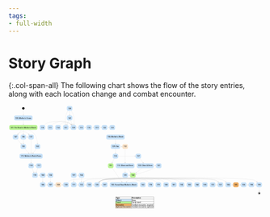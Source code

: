 ```yaml
---
tags:
- full-width
---
```


# Story Graph

{:.col-span-all}
The following chart shows the flow of the story entries, along with each location change and combat encounter.

<!-- +template story-graph-files story/iaso story-graph-plantuml -->

<div class="story-graph col-span-all"><?xml version="1.0" encoding="UTF-8" standalone="no" ?>
<svg
  xmlns="http://www.w3.org/2000/svg"
  xmlns:xlink="http://www.w3.org/1999/xlink"
  contentScriptType="application/ecmascript"
  contentStyleType="text/css"
  preserveAspectRatio="none"
  version="1.1"
  viewBox="0 0 2101 869"
  zoomAndPan="magnify"
><defs /><g><ellipse
      cx="122.5"
      cy="26.5"
      fill="#000000"
      rx="10"
      ry="10"
      style="stroke: none; stroke-width: 1.0;"
    /><rect
      fill="#C8E2F9"
      height="38.75"
      rx="12.5"
      ry="12.5"
      style="stroke: #C8E2F9; stroke-width: 1.5;"
      width="151"
      x="47"
      y="86"
    /><a
      href="100-mothers-crown.html"
      target="_top"
      title="100-mothers-crown.html"
      xlink:actuate="onRequest"
      xlink:href="100-mothers-crown.html"
      xlink:show="new"
      xlink:title="100-mothers-crown.html"
      xlink:type="simple"
    ><text
        fill="#000000"
        font-family="Roboto Condensed"
        font-size="16"
        lengthAdjust="spacingAndGlyphs"
        textLength="131"
        x="57"
        y="110.8438"
      >100: Mother's Crown</text></a><rect
      fill="#BBF395"
      height="38.75"
      rx="12.5"
      ry="12.5"
      style="stroke: #BBF395; stroke-width: 1.5;"
      width="231"
      x="7"
      y="165"
    /><a
      href="101-road-to-mothers-watch.html"
      target="_top"
      title="101-road-to-mothers-watch.html"
      xlink:actuate="onRequest"
      xlink:href="101-road-to-mothers-watch.html"
      xlink:show="new"
      xlink:title="101-road-to-mothers-watch.html"
      xlink:type="simple"
    ><text
        fill="#000000"
        font-family="Roboto Condensed"
        font-size="16"
        lengthAdjust="spacingAndGlyphs"
        textLength="211"
        x="17"
        y="189.8438"
      >101: The Road to Mother's Watch</text></a><rect
      fill="#C8E2F9"
      height="38.75"
      rx="12.5"
      ry="12.5"
      style="stroke: #C8E2F9; stroke-width: 1.5;"
      width="44"
      x="100.5"
      y="244"
    /><a
      href="146-scrappers-deaf.html"
      target="_top"
      title="146-scrappers-deaf.html"
      xlink:actuate="onRequest"
      xlink:href="146-scrappers-deaf.html"
      xlink:show="new"
      xlink:title="146-scrappers-deaf.html"
      xlink:type="simple"
    ><text
        fill="#000000"
        font-family="Roboto Condensed"
        font-size="16"
        lengthAdjust="spacingAndGlyphs"
        textLength="24"
        x="110.5"
        y="268.8438"
      >146</text></a><rect
      fill="#C8E2F9"
      height="38.75"
      rx="12.5"
      ry="12.5"
      style="stroke: #C8E2F9; stroke-width: 1.5;"
      width="44"
      x="36.5"
      y="244"
    /><a
      href="147-striders-blind.html"
      target="_top"
      title="147-striders-blind.html"
      xlink:actuate="onRequest"
      xlink:href="147-striders-blind.html"
      xlink:show="new"
      xlink:title="147-striders-blind.html"
      xlink:type="simple"
    ><text
        fill="#000000"
        font-family="Roboto Condensed"
        font-size="16"
        lengthAdjust="spacingAndGlyphs"
        textLength="24"
        x="46.5"
        y="268.8438"
      >147</text></a><rect
      fill="#C8E2F9"
      height="38.75"
      rx="12.5"
      ry="12.5"
      style="stroke: #C8E2F9; stroke-width: 1.5;"
      width="44"
      x="217.5"
      y="323"
    /><a
      href="162-scrappers-surprise.html"
      target="_top"
      title="162-scrappers-surprise.html"
      xlink:actuate="onRequest"
      xlink:href="162-scrappers-surprise.html"
      xlink:show="new"
      xlink:title="162-scrappers-surprise.html"
      xlink:type="simple"
    ><text
        fill="#000000"
        font-family="Roboto Condensed"
        font-size="16"
        lengthAdjust="spacingAndGlyphs"
        textLength="24"
        x="227.5"
        y="347.8438"
      >162</text></a><rect
      fill="#C8E2F9"
      height="38.75"
      rx="12.5"
      ry="12.5"
      style="stroke: #C8E2F9; stroke-width: 1.5;"
      width="138"
      x="1059.5"
      y="481"
    /><a
      href="102-olaras-cave.html"
      target="_top"
      title="102-olaras-cave.html"
      xlink:actuate="onRequest"
      xlink:href="102-olaras-cave.html"
      xlink:show="new"
      xlink:title="102-olaras-cave.html"
      xlink:type="simple"
    ><text
        fill="#000000"
        font-family="Roboto Condensed"
        font-size="16"
        lengthAdjust="spacingAndGlyphs"
        textLength="118"
        x="1069.5"
        y="505.8438"
      >102: Olara &amp; Brom</text></a><rect
      fill="#C8E2F9"
      height="38.75"
      rx="12.5"
      ry="12.5"
      style="stroke: #C8E2F9; stroke-width: 1.5;"
      width="44"
      x="1217.5"
      y="481"
    /><a
      href="141-iaso-brom.html"
      target="_top"
      title="141-iaso-brom.html"
      xlink:actuate="onRequest"
      xlink:href="141-iaso-brom.html"
      xlink:show="new"
      xlink:title="141-iaso-brom.html"
      xlink:type="simple"
    ><text
        fill="#000000"
        font-family="Roboto Condensed"
        font-size="16"
        lengthAdjust="spacingAndGlyphs"
        textLength="24"
        x="1227.5"
        y="505.8438"
      >141</text></a><rect
      fill="#BBF395"
      height="38.75"
      rx="12.5"
      ry="12.5"
      style="stroke: #BBF395; stroke-width: 1.5;"
      width="44"
      x="1004.5"
      y="560"
    /><a
      href="124-back-to-mothers-watch.html"
      target="_top"
      title="124-back-to-mothers-watch.html"
      xlink:actuate="onRequest"
      xlink:href="124-back-to-mothers-watch.html"
      xlink:show="new"
      xlink:title="124-back-to-mothers-watch.html"
      xlink:type="simple"
    ><text
        fill="#000000"
        font-family="Roboto Condensed"
        font-size="16"
        lengthAdjust="spacingAndGlyphs"
        textLength="24"
        x="1014.5"
        y="584.8438"
      >124</text></a><rect
      fill="#C8E2F9"
      height="38.75"
      rx="12.5"
      ry="12.5"
      style="stroke: #C8E2F9; stroke-width: 1.5;"
      width="229"
      x="837"
      y="639"
    /><a
      href="103-cardiac-event.html"
      target="_top"
      title="103-cardiac-event.html"
      xlink:actuate="onRequest"
      xlink:href="103-cardiac-event.html"
      xlink:show="new"
      xlink:title="103-cardiac-event.html"
      xlink:type="simple"
    ><text
        fill="#000000"
        font-family="Roboto Condensed"
        font-size="16"
        lengthAdjust="spacingAndGlyphs"
        textLength="209"
        x="847"
        y="663.8438"
      >103: Forest Near Mother's Watch</text></a><rect
      fill="#C8E2F9"
      height="38.75"
      rx="12.5"
      ry="12.5"
      style="stroke: #C8E2F9; stroke-width: 1.5;"
      width="44"
      x="1790.5"
      y="639"
    /><a
      href="104-clear.html"
      target="_top"
      title="104-clear.html"
      xlink:actuate="onRequest"
      xlink:href="104-clear.html"
      xlink:show="new"
      xlink:title="104-clear.html"
      xlink:type="simple"
    ><text
        fill="#000000"
        font-family="Roboto Condensed"
        font-size="16"
        lengthAdjust="spacingAndGlyphs"
        textLength="24"
        x="1800.5"
        y="663.8438"
      >104</text></a><rect
      fill="#EEAD63"
      height="38.75"
      rx="12.5"
      ry="12.5"
      style="stroke: #EEAD63; stroke-width: 1.5;"
      width="44"
      x="1854.5"
      y="639"
    /><a
      href="105-striders.html"
      target="_top"
      title="105-striders.html"
      xlink:actuate="onRequest"
      xlink:href="105-striders.html"
      xlink:show="new"
      xlink:title="105-striders.html"
      xlink:type="simple"
    ><text
        fill="#000000"
        font-family="Roboto Condensed"
        font-size="16"
        lengthAdjust="spacingAndGlyphs"
        textLength="24"
        x="1864.5"
        y="663.8438"
      >105</text></a><rect
      fill="#C8E2F9"
      height="38.75"
      rx="12.5"
      ry="12.5"
      style="stroke: #C8E2F9; stroke-width: 1.5;"
      width="44"
      x="1918.5"
      y="639"
    /><a
      href="106-all-mother-mountain.html"
      target="_top"
      title="106-all-mother-mountain.html"
      xlink:actuate="onRequest"
      xlink:href="106-all-mother-mountain.html"
      xlink:show="new"
      xlink:title="106-all-mother-mountain.html"
      xlink:type="simple"
    ><text
        fill="#000000"
        font-family="Roboto Condensed"
        font-size="16"
        lengthAdjust="spacingAndGlyphs"
        textLength="24"
        x="1928.5"
        y="663.8438"
      >106</text></a><rect
      fill="#C8E2F9"
      height="38.75"
      rx="12.5"
      ry="12.5"
      style="stroke: #C8E2F9; stroke-width: 1.5;"
      width="44"
      x="1982.5"
      y="639"
    /><a
      href="198-corruptor-module.html"
      target="_top"
      title="198-corruptor-module.html"
      xlink:actuate="onRequest"
      xlink:href="198-corruptor-module.html"
      xlink:show="new"
      xlink:title="198-corruptor-module.html"
      xlink:type="simple"
    ><text
        fill="#000000"
        font-family="Roboto Condensed"
        font-size="16"
        lengthAdjust="spacingAndGlyphs"
        textLength="24"
        x="1992.5"
        y="663.8438"
      >198</text></a><rect
      fill="#C8E2F9"
      height="38.75"
      rx="12.5"
      ry="12.5"
      style="stroke: #C8E2F9; stroke-width: 1.5;"
      width="44"
      x="324.5"
      y="639"
    /><a
      href="107-lab.html"
      target="_top"
      title="107-lab.html"
      xlink:actuate="onRequest"
      xlink:href="107-lab.html"
      xlink:show="new"
      xlink:title="107-lab.html"
      xlink:type="simple"
    ><text
        fill="#000000"
        font-family="Roboto Condensed"
        font-size="16"
        lengthAdjust="spacingAndGlyphs"
        textLength="24"
        x="334.5"
        y="663.8438"
      >107</text></a><rect
      fill="#F9E2C8"
      height="38.75"
      rx="12.5"
      ry="12.5"
      style="stroke: #F9E2C8; stroke-width: 1.5;"
      width="44"
      x="388.5"
      y="639"
    /><a
      href="108-exit.html"
      target="_top"
      title="108-exit.html"
      xlink:actuate="onRequest"
      xlink:href="108-exit.html"
      xlink:show="new"
      xlink:title="108-exit.html"
      xlink:type="simple"
    ><text
        fill="#000000"
        font-family="Roboto Condensed"
        font-size="16"
        lengthAdjust="spacingAndGlyphs"
        textLength="24"
        x="398.5"
        y="663.8438"
      >108</text></a><rect
      fill="#C8E2F9"
      height="38.75"
      rx="12.5"
      ry="12.5"
      style="stroke: #C8E2F9; stroke-width: 1.5;"
      width="44"
      x="452.5"
      y="639"
    /><a
      href="130-mothers-watch-afternoon.html"
      target="_top"
      title="130-mothers-watch-afternoon.html"
      xlink:actuate="onRequest"
      xlink:href="130-mothers-watch-afternoon.html"
      xlink:show="new"
      xlink:title="130-mothers-watch-afternoon.html"
      xlink:type="simple"
    ><text
        fill="#000000"
        font-family="Roboto Condensed"
        font-size="16"
        lengthAdjust="spacingAndGlyphs"
        textLength="24"
        x="462.5"
        y="663.8438"
      >130</text></a><rect
      fill="#C8E2F9"
      height="38.75"
      rx="12.5"
      ry="12.5"
      style="stroke: #C8E2F9; stroke-width: 1.5;"
      width="44"
      x="514.5"
      y="165"
    /><a
      href="109-dinner.html"
      target="_top"
      title="109-dinner.html"
      xlink:actuate="onRequest"
      xlink:href="109-dinner.html"
      xlink:show="new"
      xlink:title="109-dinner.html"
      xlink:type="simple"
    ><text
        fill="#000000"
        font-family="Roboto Condensed"
        font-size="16"
        lengthAdjust="spacingAndGlyphs"
        textLength="24"
        x="524.5"
        y="189.8438"
      >109</text></a><rect
      fill="#C8E2F9"
      height="38.75"
      rx="12.5"
      ry="12.5"
      style="stroke: #C8E2F9; stroke-width: 1.5;"
      width="44"
      x="578.5"
      y="165"
    /><a
      href="115-lodging.html"
      target="_top"
      title="115-lodging.html"
      xlink:actuate="onRequest"
      xlink:href="115-lodging.html"
      xlink:show="new"
      xlink:title="115-lodging.html"
      xlink:type="simple"
    ><text
        fill="#000000"
        font-family="Roboto Condensed"
        font-size="16"
        lengthAdjust="spacingAndGlyphs"
        textLength="24"
        x="588.5"
        y="189.8438"
      >115</text></a><rect
      fill="#C8E2F9"
      height="38.75"
      rx="12.5"
      ry="12.5"
      style="stroke: #C8E2F9; stroke-width: 1.5;"
      width="44"
      x="258.5"
      y="165"
    /><a
      href="110-carja-refugee-family.html"
      target="_top"
      title="110-carja-refugee-family.html"
      xlink:actuate="onRequest"
      xlink:href="110-carja-refugee-family.html"
      xlink:show="new"
      xlink:title="110-carja-refugee-family.html"
      xlink:type="simple"
    ><text
        fill="#000000"
        font-family="Roboto Condensed"
        font-size="16"
        lengthAdjust="spacingAndGlyphs"
        textLength="24"
        x="268.5"
        y="189.8438"
      >110</text></a><rect
      fill="#C8E2F9"
      height="38.75"
      rx="12.5"
      ry="12.5"
      style="stroke: #C8E2F9; stroke-width: 1.5;"
      width="44"
      x="322.5"
      y="165"
    /><a
      href="111-tradespeople.html"
      target="_top"
      title="111-tradespeople.html"
      xlink:actuate="onRequest"
      xlink:href="111-tradespeople.html"
      xlink:show="new"
      xlink:title="111-tradespeople.html"
      xlink:type="simple"
    ><text
        fill="#000000"
        font-family="Roboto Condensed"
        font-size="16"
        lengthAdjust="spacingAndGlyphs"
        textLength="24"
        x="332.5"
        y="189.8438"
      >111</text></a><rect
      fill="#F9E2C8"
      height="38.75"
      rx="12.5"
      ry="12.5"
      style="stroke: #F9E2C8; stroke-width: 1.5;"
      width="44"
      x="940.5"
      y="323"
    /><a
      href="112-leave-tonight.html"
      target="_top"
      title="112-leave-tonight.html"
      xlink:actuate="onRequest"
      xlink:href="112-leave-tonight.html"
      xlink:show="new"
      xlink:title="112-leave-tonight.html"
      xlink:type="simple"
    ><text
        fill="#000000"
        font-family="Roboto Condensed"
        font-size="16"
        lengthAdjust="spacingAndGlyphs"
        textLength="24"
        x="950.5"
        y="347.8438"
      >112</text></a><rect
      fill="#C8E2F9"
      height="38.75"
      rx="12.5"
      ry="12.5"
      style="stroke: #C8E2F9; stroke-width: 1.5;"
      width="153"
      x="886"
      y="481"
    /><a
      href="113-olara-and-brom-night.html"
      target="_top"
      title="113-olara-and-brom-night.html"
      xlink:actuate="onRequest"
      xlink:href="113-olara-and-brom-night.html"
      xlink:show="new"
      xlink:title="113-olara-and-brom-night.html"
      xlink:type="simple"
    ><text
        fill="#000000"
        font-family="Roboto Condensed"
        font-size="16"
        lengthAdjust="spacingAndGlyphs"
        textLength="133"
        x="896"
        y="505.8438"
      >113: Olara and Brom</text></a><rect
      fill="#C8E2F9"
      height="38.75"
      rx="12.5"
      ry="12.5"
      style="stroke: #C8E2F9; stroke-width: 1.5;"
      width="44"
      x="940.5"
      y="560"
    /><a
      href="123-iaso-brom-olara.html"
      target="_top"
      title="123-iaso-brom-olara.html"
      xlink:actuate="onRequest"
      xlink:href="123-iaso-brom-olara.html"
      xlink:show="new"
      xlink:title="123-iaso-brom-olara.html"
      xlink:type="simple"
    ><text
        fill="#000000"
        font-family="Roboto Condensed"
        font-size="16"
        lengthAdjust="spacingAndGlyphs"
        textLength="24"
        x="950.5"
        y="584.8438"
      >123</text></a><rect
      fill="#C8E2F9"
      height="38.75"
      rx="12.5"
      ry="12.5"
      style="stroke: #C8E2F9; stroke-width: 1.5;"
      width="44"
      x="386.5"
      y="165"
    /><a
      href="114-grethe-uln-jineko.html"
      target="_top"
      title="114-grethe-uln-jineko.html"
      xlink:actuate="onRequest"
      xlink:href="114-grethe-uln-jineko.html"
      xlink:show="new"
      xlink:title="114-grethe-uln-jineko.html"
      xlink:type="simple"
    ><text
        fill="#000000"
        font-family="Roboto Condensed"
        font-size="16"
        lengthAdjust="spacingAndGlyphs"
        textLength="24"
        x="396.5"
        y="189.8438"
      >114</text></a><rect
      fill="#C8E2F9"
      height="38.75"
      rx="12.5"
      ry="12.5"
      style="stroke: #C8E2F9; stroke-width: 1.5;"
      width="44"
      x="642.5"
      y="165"
    /><a
      href="116-logging.html"
      target="_top"
      title="116-logging.html"
      xlink:actuate="onRequest"
      xlink:href="116-logging.html"
      xlink:show="new"
      xlink:title="116-logging.html"
      xlink:type="simple"
    ><text
        fill="#000000"
        font-family="Roboto Condensed"
        font-size="16"
        lengthAdjust="spacingAndGlyphs"
        textLength="24"
        x="652.5"
        y="189.8438"
      >116</text></a><rect
      fill="#C8E2F9"
      height="38.75"
      rx="12.5"
      ry="12.5"
      style="stroke: #C8E2F9; stroke-width: 1.5;"
      width="44"
      x="706.5"
      y="165"
    /><a
      href="119-timber-and-striders.html"
      target="_top"
      title="119-timber-and-striders.html"
      xlink:actuate="onRequest"
      xlink:href="119-timber-and-striders.html"
      xlink:show="new"
      xlink:title="119-timber-and-striders.html"
      xlink:type="simple"
    ><text
        fill="#000000"
        font-family="Roboto Condensed"
        font-size="16"
        lengthAdjust="spacingAndGlyphs"
        textLength="24"
        x="716.5"
        y="189.8438"
      >119</text></a><rect
      fill="#C8E2F9"
      height="38.75"
      rx="12.5"
      ry="12.5"
      style="stroke: #C8E2F9; stroke-width: 1.5;"
      width="44"
      x="228.5"
      y="481"
    /><a
      href="117-medical-focus.html"
      target="_top"
      title="117-medical-focus.html"
      xlink:actuate="onRequest"
      xlink:href="117-medical-focus.html"
      xlink:show="new"
      xlink:title="117-medical-focus.html"
      xlink:type="simple"
    ><text
        fill="#000000"
        font-family="Roboto Condensed"
        font-size="16"
        lengthAdjust="spacingAndGlyphs"
        textLength="24"
        x="238.5"
        y="505.8438"
      >117</text></a><rect
      fill="#C8E2F9"
      height="38.75"
      rx="12.5"
      ry="12.5"
      style="stroke: #C8E2F9; stroke-width: 1.5;"
      width="44"
      x="196.5"
      y="560"
    /><a
      href="118-focus.html"
      target="_top"
      title="118-focus.html"
      xlink:actuate="onRequest"
      xlink:href="118-focus.html"
      xlink:show="new"
      xlink:title="118-focus.html"
      xlink:type="simple"
    ><text
        fill="#000000"
        font-family="Roboto Condensed"
        font-size="16"
        lengthAdjust="spacingAndGlyphs"
        textLength="24"
        x="206.5"
        y="584.8438"
      >118</text></a><rect
      fill="#C8E2F9"
      height="38.75"
      rx="12.5"
      ry="12.5"
      style="stroke: #C8E2F9; stroke-width: 1.5;"
      width="44"
      x="260.5"
      y="560"
    /><a
      href="168-power-wall.html"
      target="_top"
      title="168-power-wall.html"
      xlink:actuate="onRequest"
      xlink:href="168-power-wall.html"
      xlink:show="new"
      xlink:title="168-power-wall.html"
      xlink:type="simple"
    ><text
        fill="#000000"
        font-family="Roboto Condensed"
        font-size="16"
        lengthAdjust="spacingAndGlyphs"
        textLength="24"
        x="270.5"
        y="584.8438"
      >168</text></a><rect
      fill="#C8E2F9"
      height="38.75"
      rx="12.5"
      ry="12.5"
      style="stroke: #C8E2F9; stroke-width: 1.5;"
      width="44"
      x="770.5"
      y="165"
    /><a
      href="122-lumber-carts.html"
      target="_top"
      title="122-lumber-carts.html"
      xlink:actuate="onRequest"
      xlink:href="122-lumber-carts.html"
      xlink:show="new"
      xlink:title="122-lumber-carts.html"
      xlink:type="simple"
    ><text
        fill="#000000"
        font-family="Roboto Condensed"
        font-size="16"
        lengthAdjust="spacingAndGlyphs"
        textLength="24"
        x="780.5"
        y="189.8438"
      >122</text></a><rect
      fill="#C8E2F9"
      height="38.75"
      rx="12.5"
      ry="12.5"
      style="stroke: #C8E2F9; stroke-width: 1.5;"
      width="44"
      x="100.5"
      y="323"
    /><a
      href="120-scrappers-incoming.html"
      target="_top"
      title="120-scrappers-incoming.html"
      xlink:actuate="onRequest"
      xlink:href="120-scrappers-incoming.html"
      xlink:show="new"
      xlink:title="120-scrappers-incoming.html"
      xlink:type="simple"
    ><text
        fill="#000000"
        font-family="Roboto Condensed"
        font-size="16"
        lengthAdjust="spacingAndGlyphs"
        textLength="24"
        x="110.5"
        y="347.8438"
      >120</text></a><rect
      fill="#C8E2F9"
      height="38.75"
      rx="12.5"
      ry="12.5"
      style="stroke: #C8E2F9; stroke-width: 1.5;"
      width="190"
      x="91.5"
      y="402"
    /><a
      href="173-ruins-entrance.html"
      target="_top"
      title="173-ruins-entrance.html"
      xlink:actuate="onRequest"
      xlink:href="173-ruins-entrance.html"
      xlink:show="new"
      xlink:title="173-ruins-entrance.html"
      xlink:type="simple"
    ><text
        fill="#000000"
        font-family="Roboto Condensed"
        font-size="16"
        lengthAdjust="spacingAndGlyphs"
        textLength="170"
        x="101.5"
        y="426.8438"
      >173: Mother's Watch Ruins</text></a><rect
      fill="#C8E2F9"
      height="38.75"
      rx="12.5"
      ry="12.5"
      style="stroke: #C8E2F9; stroke-width: 1.5;"
      width="44"
      x="164.5"
      y="244"
    /><a
      href="121-scrappers-treeline.html"
      target="_top"
      title="121-scrappers-treeline.html"
      xlink:actuate="onRequest"
      xlink:href="121-scrappers-treeline.html"
      xlink:show="new"
      xlink:title="121-scrappers-treeline.html"
      xlink:type="simple"
    ><text
        fill="#000000"
        font-family="Roboto Condensed"
        font-size="16"
        lengthAdjust="spacingAndGlyphs"
        textLength="24"
        x="174.5"
        y="268.8438"
      >121</text></a><rect
      fill="#C8E2F9"
      height="38.75"
      rx="12.5"
      ry="12.5"
      style="stroke: #C8E2F9; stroke-width: 1.5;"
      width="44"
      x="834.5"
      y="165"
    /><a
      href="125-investigate.html"
      target="_top"
      title="125-investigate.html"
      xlink:actuate="onRequest"
      xlink:href="125-investigate.html"
      xlink:show="new"
      xlink:title="125-investigate.html"
      xlink:type="simple"
    ><text
        fill="#000000"
        font-family="Roboto Condensed"
        font-size="16"
        lengthAdjust="spacingAndGlyphs"
        textLength="24"
        x="844.5"
        y="189.8438"
      >125</text></a><rect
      fill="#C8E2F9"
      height="38.75"
      rx="12.5"
      ry="12.5"
      style="stroke: #C8E2F9; stroke-width: 1.5;"
      width="75"
      x="845"
      y="323"
    /><a
      href="129-teb.html"
      target="_top"
      title="129-teb.html"
      xlink:actuate="onRequest"
      xlink:href="129-teb.html"
      xlink:show="new"
      xlink:title="129-teb.html"
      xlink:type="simple"
    ><text
        fill="#000000"
        font-family="Roboto Condensed"
        font-size="16"
        lengthAdjust="spacingAndGlyphs"
        textLength="55"
        x="855"
        y="347.8438"
      >129: Teb</text></a><rect
      fill="#C8E2F9"
      height="38.75"
      rx="12.5"
      ry="12.5"
      style="stroke: #C8E2F9; stroke-width: 1.5;"
      width="44"
      x="860.5"
      y="402"
    /><a
      href="136-leave-tomorrow.html"
      target="_top"
      title="136-leave-tomorrow.html"
      xlink:actuate="onRequest"
      xlink:href="136-leave-tomorrow.html"
      xlink:show="new"
      xlink:title="136-leave-tomorrow.html"
      xlink:type="simple"
    ><text
        fill="#000000"
        font-family="Roboto Condensed"
        font-size="16"
        lengthAdjust="spacingAndGlyphs"
        textLength="24"
        x="870.5"
        y="426.8438"
      >136</text></a><rect
      fill="#C8E2F9"
      height="38.75"
      rx="12.5"
      ry="12.5"
      style="stroke: #C8E2F9; stroke-width: 1.5;"
      width="44"
      x="1726.5"
      y="639"
    /><a
      href="131-jineko-focus.html"
      target="_top"
      title="131-jineko-focus.html"
      xlink:actuate="onRequest"
      xlink:href="131-jineko-focus.html"
      xlink:show="new"
      xlink:title="131-jineko-focus.html"
      xlink:type="simple"
    ><text
        fill="#000000"
        font-family="Roboto Condensed"
        font-size="16"
        lengthAdjust="spacingAndGlyphs"
        textLength="24"
        x="1736.5"
        y="663.8438"
      >131</text></a><rect
      fill="#C8E2F9"
      height="38.75"
      rx="12.5"
      ry="12.5"
      style="stroke: #C8E2F9; stroke-width: 1.5;"
      width="44"
      x="580.5"
      y="639"
    /><a
      href="132-second-dinner.html"
      target="_top"
      title="132-second-dinner.html"
      xlink:actuate="onRequest"
      xlink:href="132-second-dinner.html"
      xlink:show="new"
      xlink:title="132-second-dinner.html"
      xlink:type="simple"
    ><text
        fill="#000000"
        font-family="Roboto Condensed"
        font-size="16"
        lengthAdjust="spacingAndGlyphs"
        textLength="24"
        x="590.5"
        y="663.8438"
      >132</text></a><rect
      fill="#C8E2F9"
      height="38.75"
      rx="12.5"
      ry="12.5"
      style="stroke: #C8E2F9; stroke-width: 1.5;"
      width="44"
      x="644.5"
      y="639"
    /><a
      href="133-midnight.html"
      target="_top"
      title="133-midnight.html"
      xlink:actuate="onRequest"
      xlink:href="133-midnight.html"
      xlink:show="new"
      xlink:title="133-midnight.html"
      xlink:type="simple"
    ><text
        fill="#000000"
        font-family="Roboto Condensed"
        font-size="16"
        lengthAdjust="spacingAndGlyphs"
        textLength="24"
        x="654.5"
        y="663.8438"
      >133</text></a><rect
      fill="#C8E2F9"
      height="38.75"
      rx="12.5"
      ry="12.5"
      style="stroke: #C8E2F9; stroke-width: 1.5;"
      width="44"
      x="708.5"
      y="639"
    /><a
      href="135-ruins-night.html"
      target="_top"
      title="135-ruins-night.html"
      xlink:actuate="onRequest"
      xlink:href="135-ruins-night.html"
      xlink:show="new"
      xlink:title="135-ruins-night.html"
      xlink:type="simple"
    ><text
        fill="#000000"
        font-family="Roboto Condensed"
        font-size="16"
        lengthAdjust="spacingAndGlyphs"
        textLength="24"
        x="718.5"
        y="663.8438"
      >135</text></a><rect
      fill="#C8E2F9"
      height="38.75"
      rx="12.5"
      ry="12.5"
      style="stroke: #C8E2F9; stroke-width: 1.5;"
      width="44"
      x="324.5"
      y="560"
    /><a
      href="134-synchronize.html"
      target="_top"
      title="134-synchronize.html"
      xlink:actuate="onRequest"
      xlink:href="134-synchronize.html"
      xlink:show="new"
      xlink:title="134-synchronize.html"
      xlink:type="simple"
    ><text
        fill="#000000"
        font-family="Roboto Condensed"
        font-size="16"
        lengthAdjust="spacingAndGlyphs"
        textLength="24"
        x="334.5"
        y="584.8438"
      >134</text></a><rect
      fill="#C8E2F9"
      height="38.75"
      rx="12.5"
      ry="12.5"
      style="stroke: #C8E2F9; stroke-width: 1.5;"
      width="44"
      x="772.5"
      y="639"
    /><a
      href="187-search-complete.html"
      target="_top"
      title="187-search-complete.html"
      xlink:actuate="onRequest"
      xlink:href="187-search-complete.html"
      xlink:show="new"
      xlink:title="187-search-complete.html"
      xlink:type="simple"
    ><text
        fill="#000000"
        font-family="Roboto Condensed"
        font-size="16"
        lengthAdjust="spacingAndGlyphs"
        textLength="24"
        x="782.5"
        y="663.8438"
      >187</text></a><rect
      fill="#C8E2F9"
      height="38.75"
      rx="12.5"
      ry="12.5"
      style="stroke: #C8E2F9; stroke-width: 1.5;"
      width="44"
      x="1049.5"
      y="402"
    /><a
      href="137-leave-morning.html"
      target="_top"
      title="137-leave-morning.html"
      xlink:actuate="onRequest"
      xlink:href="137-leave-morning.html"
      xlink:show="new"
      xlink:title="137-leave-morning.html"
      xlink:type="simple"
    ><text
        fill="#000000"
        font-family="Roboto Condensed"
        font-size="16"
        lengthAdjust="spacingAndGlyphs"
        textLength="24"
        x="1059.5"
        y="426.8438"
      >137</text></a><rect
      fill="#BBF395"
      height="38.75"
      rx="12.5"
      ry="12.5"
      style="stroke: #BBF395; stroke-width: 1.5;"
      width="44"
      x="821.5"
      y="481"
    /><a
      href="191-not-interested.html"
      target="_top"
      title="191-not-interested.html"
      xlink:actuate="onRequest"
      xlink:href="191-not-interested.html"
      xlink:show="new"
      xlink:title="191-not-interested.html"
      xlink:type="simple"
    ><text
        fill="#000000"
        font-family="Roboto Condensed"
        font-size="16"
        lengthAdjust="spacingAndGlyphs"
        textLength="24"
        x="831.5"
        y="505.8438"
      >191</text></a><rect
      fill="#C8E2F9"
      height="38.75"
      rx="12.5"
      ry="12.5"
      style="stroke: #C8E2F9; stroke-width: 1.5;"
      width="44"
      x="482.5"
      y="7"
    /><a
      href="138-whats-in-the-mountain.html"
      target="_top"
      title="138-whats-in-the-mountain.html"
      xlink:actuate="onRequest"
      xlink:href="138-whats-in-the-mountain.html"
      xlink:show="new"
      xlink:title="138-whats-in-the-mountain.html"
      xlink:type="simple"
    ><text
        fill="#000000"
        font-family="Roboto Condensed"
        font-size="16"
        lengthAdjust="spacingAndGlyphs"
        textLength="24"
        x="492.5"
        y="31.8438"
      >138</text></a><rect
      fill="#C8E2F9"
      height="38.75"
      rx="12.5"
      ry="12.5"
      style="stroke: #C8E2F9; stroke-width: 1.5;"
      width="44"
      x="482.5"
      y="86"
    /><a
      href="142-inside-the-mountain.html"
      target="_top"
      title="142-inside-the-mountain.html"
      xlink:actuate="onRequest"
      xlink:href="142-inside-the-mountain.html"
      xlink:show="new"
      xlink:title="142-inside-the-mountain.html"
      xlink:type="simple"
    ><text
        fill="#000000"
        font-family="Roboto Condensed"
        font-size="16"
        lengthAdjust="spacingAndGlyphs"
        textLength="24"
        x="492.5"
        y="110.8438"
      >142</text></a><rect
      fill="#C8E2F9"
      height="38.75"
      rx="12.5"
      ry="12.5"
      style="stroke: #C8E2F9; stroke-width: 1.5;"
      width="44"
      x="450.5"
      y="165"
    /><a
      href="151-rejected.html"
      target="_top"
      title="151-rejected.html"
      xlink:actuate="onRequest"
      xlink:href="151-rejected.html"
      xlink:show="new"
      xlink:title="151-rejected.html"
      xlink:type="simple"
    ><text
        fill="#000000"
        font-family="Roboto Condensed"
        font-size="16"
        lengthAdjust="spacingAndGlyphs"
        textLength="24"
        x="460.5"
        y="189.8438"
      >151</text></a><rect
      fill="#C8E2F9"
      height="38.75"
      rx="12.5"
      ry="12.5"
      style="stroke: #C8E2F9; stroke-width: 1.5;"
      width="44"
      x="164.5"
      y="481"
    /><a
      href="150-the-blinking-light.html"
      target="_top"
      title="150-the-blinking-light.html"
      xlink:actuate="onRequest"
      xlink:href="150-the-blinking-light.html"
      xlink:show="new"
      xlink:title="150-the-blinking-light.html"
      xlink:type="simple"
    ><text
        fill="#000000"
        font-family="Roboto Condensed"
        font-size="16"
        lengthAdjust="spacingAndGlyphs"
        textLength="24"
        x="174.5"
        y="505.8438"
      >150</text></a><rect
      fill="#C8E2F9"
      height="38.75"
      rx="12.5"
      ry="12.5"
      style="stroke: #C8E2F9; stroke-width: 1.5;"
      width="151"
      x="807"
      y="244"
    /><a
      href="156-mothers-watch.html"
      target="_top"
      title="156-mothers-watch.html"
      xlink:actuate="onRequest"
      xlink:href="156-mothers-watch.html"
      xlink:show="new"
      xlink:title="156-mothers-watch.html"
      xlink:type="simple"
    ><text
        fill="#000000"
        font-family="Roboto Condensed"
        font-size="16"
        lengthAdjust="spacingAndGlyphs"
        textLength="131"
        x="817"
        y="268.8438"
      >156: Mother's Watch</text></a><rect
      fill="#C8E2F9"
      height="38.75"
      rx="12.5"
      ry="12.5"
      style="stroke: #C8E2F9; stroke-width: 1.5;"
      width="44"
      x="516.5"
      y="560"
    /><a
      href="157-tenakth-solo.html"
      target="_top"
      title="157-tenakth-solo.html"
      xlink:actuate="onRequest"
      xlink:href="157-tenakth-solo.html"
      xlink:show="new"
      xlink:title="157-tenakth-solo.html"
      xlink:type="simple"
    ><text
        fill="#000000"
        font-family="Roboto Condensed"
        font-size="16"
        lengthAdjust="spacingAndGlyphs"
        textLength="24"
        x="526.5"
        y="584.8438"
      >157</text></a><rect
      fill="#C8E2F9"
      height="38.75"
      rx="12.5"
      ry="12.5"
      style="stroke: #C8E2F9; stroke-width: 1.5;"
      width="44"
      x="580.5"
      y="560"
    /><a
      href="164-play-along.html"
      target="_top"
      title="164-play-along.html"
      xlink:actuate="onRequest"
      xlink:href="164-play-along.html"
      xlink:show="new"
      xlink:title="164-play-along.html"
      xlink:type="simple"
    ><text
        fill="#000000"
        font-family="Roboto Condensed"
        font-size="16"
        lengthAdjust="spacingAndGlyphs"
        textLength="24"
        x="590.5"
        y="584.8438"
      >164</text></a><rect
      fill="#C8E2F9"
      height="38.75"
      rx="12.5"
      ry="12.5"
      style="stroke: #C8E2F9; stroke-width: 1.5;"
      width="44"
      x="516.5"
      y="639"
    /><a
      href="171-not-interested.html"
      target="_top"
      title="171-not-interested.html"
      xlink:actuate="onRequest"
      xlink:href="171-not-interested.html"
      xlink:show="new"
      xlink:title="171-not-interested.html"
      xlink:type="simple"
    ><text
        fill="#000000"
        font-family="Roboto Condensed"
        font-size="16"
        lengthAdjust="spacingAndGlyphs"
        textLength="24"
        x="526.5"
        y="663.8438"
      >171</text></a><rect
      fill="#C8E2F9"
      height="38.75"
      rx="12.5"
      ry="12.5"
      style="stroke: #C8E2F9; stroke-width: 1.5;"
      width="44"
      x="1086.5"
      y="639"
    /><a
      href="163-jineko-focus-night-bts.html"
      target="_top"
      title="163-jineko-focus-night-bts.html"
      xlink:actuate="onRequest"
      xlink:href="163-jineko-focus-night-bts.html"
      xlink:show="new"
      xlink:title="163-jineko-focus-night-bts.html"
      xlink:type="simple"
    ><text
        fill="#000000"
        font-family="Roboto Condensed"
        font-size="16"
        lengthAdjust="spacingAndGlyphs"
        textLength="24"
        x="1096.5"
        y="663.8438"
      >163</text></a><rect
      fill="#C8E2F9"
      height="38.75"
      rx="12.5"
      ry="12.5"
      style="stroke: #C8E2F9; stroke-width: 1.5;"
      width="44"
      x="260.5"
      y="639"
    /><a
      href="186-no-synchronize.html"
      target="_top"
      title="186-no-synchronize.html"
      xlink:actuate="onRequest"
      xlink:href="186-no-synchronize.html"
      xlink:show="new"
      xlink:title="186-no-synchronize.html"
      xlink:type="simple"
    ><text
        fill="#000000"
        font-family="Roboto Condensed"
        font-size="16"
        lengthAdjust="spacingAndGlyphs"
        textLength="24"
        x="270.5"
        y="663.8438"
      >186</text></a><rect
      fill="#C8E2F9"
      height="38.75"
      rx="12.5"
      ry="12.5"
      style="stroke: #C8E2F9; stroke-width: 1.5;"
      width="44"
      x="1662.5"
      y="639"
    /><a
      href="172-jineko-focus-bts.html"
      target="_top"
      title="172-jineko-focus-bts.html"
      xlink:actuate="onRequest"
      xlink:href="172-jineko-focus-bts.html"
      xlink:show="new"
      xlink:title="172-jineko-focus-bts.html"
      xlink:type="simple"
    ><text
        fill="#000000"
        font-family="Roboto Condensed"
        font-size="16"
        lengthAdjust="spacingAndGlyphs"
        textLength="24"
        x="1672.5"
        y="663.8438"
      >172</text></a><rect
      fill="#C8E2F9"
      height="38.75"
      rx="12.5"
      ry="12.5"
      style="stroke: #C8E2F9; stroke-width: 1.5;"
      width="44"
      x="1150.5"
      y="639"
    /><a
      href="178-ostealign.html"
      target="_top"
      title="178-ostealign.html"
      xlink:actuate="onRequest"
      xlink:href="178-ostealign.html"
      xlink:show="new"
      xlink:title="178-ostealign.html"
      xlink:type="simple"
    ><text
        fill="#000000"
        font-family="Roboto Condensed"
        font-size="16"
        lengthAdjust="spacingAndGlyphs"
        textLength="24"
        x="1160.5"
        y="663.8438"
      >178</text></a><rect
      fill="#C8E2F9"
      height="38.75"
      rx="12.5"
      ry="12.5"
      style="stroke: #C8E2F9; stroke-width: 1.5;"
      width="44"
      x="1214.5"
      y="639"
    /><a
      href="179-nanopatch.html"
      target="_top"
      title="179-nanopatch.html"
      xlink:actuate="onRequest"
      xlink:href="179-nanopatch.html"
      xlink:show="new"
      xlink:title="179-nanopatch.html"
      xlink:type="simple"
    ><text
        fill="#000000"
        font-family="Roboto Condensed"
        font-size="16"
        lengthAdjust="spacingAndGlyphs"
        textLength="24"
        x="1224.5"
        y="663.8438"
      >179</text></a><rect
      fill="#C8E2F9"
      height="38.75"
      rx="12.5"
      ry="12.5"
      style="stroke: #C8E2F9; stroke-width: 1.5;"
      width="44"
      x="1278.5"
      y="639"
    /><a
      href="180-neural-interface.html"
      target="_top"
      title="180-neural-interface.html"
      xlink:actuate="onRequest"
      xlink:href="180-neural-interface.html"
      xlink:show="new"
      xlink:title="180-neural-interface.html"
      xlink:type="simple"
    ><text
        fill="#000000"
        font-family="Roboto Condensed"
        font-size="16"
        lengthAdjust="spacingAndGlyphs"
        textLength="24"
        x="1288.5"
        y="663.8438"
      >180</text></a><rect
      fill="#C8E2F9"
      height="38.75"
      rx="12.5"
      ry="12.5"
      style="stroke: #C8E2F9; stroke-width: 1.5;"
      width="44"
      x="1342.5"
      y="639"
    /><a
      href="181-hover-harness.html"
      target="_top"
      title="181-hover-harness.html"
      xlink:actuate="onRequest"
      xlink:href="181-hover-harness.html"
      xlink:show="new"
      xlink:title="181-hover-harness.html"
      xlink:type="simple"
    ><text
        fill="#000000"
        font-family="Roboto Condensed"
        font-size="16"
        lengthAdjust="spacingAndGlyphs"
        textLength="24"
        x="1352.5"
        y="663.8438"
      >181</text></a><rect
      fill="#C8E2F9"
      height="38.75"
      rx="12.5"
      ry="12.5"
      style="stroke: #C8E2F9; stroke-width: 1.5;"
      width="44"
      x="1406.5"
      y="639"
    /><a
      href="182-wheelchair.html"
      target="_top"
      title="182-wheelchair.html"
      xlink:actuate="onRequest"
      xlink:href="182-wheelchair.html"
      xlink:show="new"
      xlink:title="182-wheelchair.html"
      xlink:type="simple"
    ><text
        fill="#000000"
        font-family="Roboto Condensed"
        font-size="16"
        lengthAdjust="spacingAndGlyphs"
        textLength="24"
        x="1416.5"
        y="663.8438"
      >182</text></a><rect
      fill="#C8E2F9"
      height="38.75"
      rx="12.5"
      ry="12.5"
      style="stroke: #C8E2F9; stroke-width: 1.5;"
      width="44"
      x="1470.5"
      y="639"
    /><a
      href="183-hoverchair.html"
      target="_top"
      title="183-hoverchair.html"
      xlink:actuate="onRequest"
      xlink:href="183-hoverchair.html"
      xlink:show="new"
      xlink:title="183-hoverchair.html"
      xlink:type="simple"
    ><text
        fill="#000000"
        font-family="Roboto Condensed"
        font-size="16"
        lengthAdjust="spacingAndGlyphs"
        textLength="24"
        x="1480.5"
        y="663.8438"
      >183</text></a><rect
      fill="#C8E2F9"
      height="38.75"
      rx="12.5"
      ry="12.5"
      style="stroke: #C8E2F9; stroke-width: 1.5;"
      width="44"
      x="1534.5"
      y="639"
    /><a
      href="184-autosuture.html"
      target="_top"
      title="184-autosuture.html"
      xlink:actuate="onRequest"
      xlink:href="184-autosuture.html"
      xlink:show="new"
      xlink:title="184-autosuture.html"
      xlink:type="simple"
    ><text
        fill="#000000"
        font-family="Roboto Condensed"
        font-size="16"
        lengthAdjust="spacingAndGlyphs"
        textLength="24"
        x="1544.5"
        y="663.8438"
      >184</text></a><rect
      fill="#C8E2F9"
      height="38.75"
      rx="12.5"
      ry="12.5"
      style="stroke: #C8E2F9; stroke-width: 1.5;"
      width="44"
      x="1598.5"
      y="639"
    /><a
      href="185-medbed.html"
      target="_top"
      title="185-medbed.html"
      xlink:actuate="onRequest"
      xlink:href="185-medbed.html"
      xlink:show="new"
      xlink:title="185-medbed.html"
      xlink:type="simple"
    ><text
        fill="#000000"
        font-family="Roboto Condensed"
        font-size="16"
        lengthAdjust="spacingAndGlyphs"
        textLength="24"
        x="1608.5"
        y="663.8438"
      >185</text></a><rect
      fill="#C8E2F9"
      height="38.75"
      rx="12.5"
      ry="12.5"
      style="stroke: #C8E2F9; stroke-width: 1.5;"
      width="44"
      x="2046.5"
      y="639"
    /><a
      href="199-what-next.html"
      target="_top"
      title="199-what-next.html"
      xlink:actuate="onRequest"
      xlink:href="199-what-next.html"
      xlink:show="new"
      xlink:title="199-what-next.html"
      xlink:type="simple"
    ><text
        fill="#000000"
        font-family="Roboto Condensed"
        font-size="16"
        lengthAdjust="spacingAndGlyphs"
        textLength="24"
        x="2056.5"
        y="663.8438"
      >199</text></a><ellipse
      cx="2068.5"
      cy="728"
      fill="none"
      rx="10"
      ry="10"
      style="stroke: #000000; stroke-width: 1.0;"
    /><ellipse
      cx="2069"
      cy="728.5"
      fill="#000000"
      rx="6"
      ry="6"
      style="stroke: none; stroke-width: 1.0;"
    /><path
      d="M122.5,36.64 C122.5,47.42 122.5,65.78 122.5,80.68 "
      fill="none"
      id="start-to-e100"
      style="stroke: #CCCCCC; stroke-width: 1.0;"
    /><polygon
      fill="#CCCCCC"
      points="122.5,86,126.5,77,122.5,81,118.5,77,122.5,86"
      style="stroke: #CCCCCC; stroke-width: 1.0;"
    /><path
      d="M122.5,125.14 C122.5,135.47 122.5,148.42 122.5,159.5 "
      fill="none"
      id="e100-to-e101"
      style="stroke: #CCCCCC; stroke-width: 1.0;"
    /><polygon
      fill="#CCCCCC"
      points="122.5,164.77,126.5,155.77,122.5,159.77,118.5,155.77,122.5,164.77"
      style="stroke: #CCCCCC; stroke-width: 1.0;"
    /><path
      d="M122.5,204.14 C122.5,214.47 122.5,227.42 122.5,238.5 "
      fill="none"
      id="e101-to-e146"
      style="stroke: #CCCCCC; stroke-width: 1.0;"
    /><polygon
      fill="#CCCCCC"
      points="122.5,243.77,126.5,234.77,122.5,238.77,118.5,234.77,122.5,243.77"
      style="stroke: #CCCCCC; stroke-width: 1.0;"
    /><path
      d="M107.01,204.14 C98.11,214.84 86.87,228.37 77.45,239.7 "
      fill="none"
      id="e101-to-e147"
      style="stroke: #CCCCCC; stroke-width: 1.0;"
    /><polygon
      fill="#CCCCCC"
      points="74.07,243.77,82.903,239.4135,77.2695,239.9277,76.7553,234.2943,74.07,243.77"
      style="stroke: #CCCCCC; stroke-width: 1.0;"
    /><path
      d="M168.92,204.06 C186.94,213.48 206.18,226.66 218.5,244 C233.94,265.73 238.41,296.59 239.51,317.73 "
      fill="none"
      id="e101-to-e162"
      style="stroke: #CCCCCC; stroke-width: 1.0;"
    /><polygon
      fill="#CCCCCC"
      points="239.72,322.89,243.3571,313.7373,239.5202,317.894,235.3635,314.0571,239.72,322.89"
      style="stroke: #CCCCCC; stroke-width: 1.0;"
    /><path
      d="M1197.88,500.5 C1202.65,500.5 1207.43,500.5 1212.2,500.5 "
      fill="none"
      id="e102-to-e141"
      style="stroke: #CCCCCC; stroke-width: 1.0;"
    /><polygon
      fill="#CCCCCC"
      points="1217.39,500.5,1208.39,496.5,1212.39,500.5,1208.39,504.5,1217.39,500.5"
      style="stroke: #CCCCCC; stroke-width: 1.0;"
    /><path
      d="M1103.81,520.14 C1088.4,531.78 1068.57,546.74 1052.85,558.61 "
      fill="none"
      id="e102-to-e124"
      style="stroke: #CCCCCC; stroke-width: 1.0;"
    /><polygon
      fill="#CCCCCC"
      points="1048.53,561.87,1058.1211,559.6316,1052.518,558.854,1053.2955,553.2509,1048.53,561.87"
      style="stroke: #CCCCCC; stroke-width: 1.0;"
    /><path
      d="M1005.24,638.96 C1029.68,631.07 1059.18,622.91 1086.5,619 C1161.73,608.22 1699.85,591 1770.5,619 C1779.29,622.49 1787.32,628.78 1793.94,635.34 "
      fill="none"
      id="e103-to-e104"
      style="stroke: #CCCCCC; stroke-width: 1.0;"
    /><polygon
      fill="#CCCCCC"
      points="1797.48,638.99,1794.1122,629.7349,1794.0093,635.3908,1788.3534,635.2879,1797.48,638.99"
      style="stroke: #CCCCCC; stroke-width: 1.0;"
    /><path
      d="M1835,658.5 C1839.76,658.5 1844.52,658.5 1849.29,658.5 "
      fill="none"
      id="e104-to-e105"
      style="stroke: #CCCCCC; stroke-width: 1.0;"
    /><polygon
      fill="#CCCCCC"
      points="1854.45,658.5,1845.45,654.5,1849.45,658.5,1845.45,662.5,1854.45,658.5"
      style="stroke: #CCCCCC; stroke-width: 1.0;"
    /><path
      d="M1899,658.5 C1903.76,658.5 1908.52,658.5 1913.29,658.5 "
      fill="none"
      id="e105-to-e106"
      style="stroke: #CCCCCC; stroke-width: 1.0;"
    /><polygon
      fill="#CCCCCC"
      points="1918.45,658.5,1909.45,654.5,1913.45,658.5,1909.45,662.5,1918.45,658.5"
      style="stroke: #CCCCCC; stroke-width: 1.0;"
    /><path
      d="M1963,658.5 C1967.76,658.5 1972.52,658.5 1977.29,658.5 "
      fill="none"
      id="e106-to-e198"
      style="stroke: #CCCCCC; stroke-width: 1.0;"
    /><polygon
      fill="#CCCCCC"
      points="1982.45,658.5,1973.45,654.5,1977.45,658.5,1973.45,662.5,1982.45,658.5"
      style="stroke: #CCCCCC; stroke-width: 1.0;"
    /><path
      d="M368.5,658.5 C373.32,658.5 378.14,658.5 382.96,658.5 "
      fill="none"
      id="e107-to-e108"
      style="stroke: #CCCCCC; stroke-width: 1.0;"
    /><polygon
      fill="#CCCCCC"
      points="388.19,658.5,379.19,654.5,383.19,658.5,379.19,662.5,388.19,658.5"
      style="stroke: #CCCCCC; stroke-width: 1.0;"
    /><path
      d="M433,658.5 C437.76,658.5 442.52,658.5 447.29,658.5 "
      fill="none"
      id="e108-to-e130"
      style="stroke: #CCCCCC; stroke-width: 1.0;"
    /><polygon
      fill="#CCCCCC"
      points="452.45,658.5,443.45,654.5,447.45,658.5,443.45,662.5,452.45,658.5"
      style="stroke: #CCCCCC; stroke-width: 1.0;"
    /><path
      d="M558.75,184.5 C563.54,184.5 568.33,184.5 573.12,184.5 "
      fill="none"
      id="e109-to-e115"
      style="stroke: #CCCCCC; stroke-width: 1.0;"
    /><polygon
      fill="#CCCCCC"
      points="578.32,184.5,569.32,180.5,573.32,184.5,569.32,188.5,578.32,184.5"
      style="stroke: #CCCCCC; stroke-width: 1.0;"
    /><path
      d="M295.52,164.99 C302.74,157.21 312.08,149.13 322.5,145 C358.03,130.92 458.97,130.92 494.5,145 C503.29,148.49 511.32,154.78 517.94,161.34 "
      fill="none"
      id="e110-to-e109"
      style="stroke: #CCCCCC; stroke-width: 1.0;"
    /><polygon
      fill="#CCCCCC"
      points="521.48,164.99,518.1122,155.7349,518.0093,161.3908,512.3534,161.2879,521.48,164.99"
      style="stroke: #CCCCCC; stroke-width: 1.0;"
    /><path
      d="M359.52,164.99 C366.74,157.21 376.08,149.13 386.5,145 C431.12,127.31 449.88,127.31 494.5,145 C503.29,148.49 511.32,154.78 517.94,161.34 "
      fill="none"
      id="e111-to-e109"
      style="stroke: #CCCCCC; stroke-width: 1.0;"
    /><polygon
      fill="#CCCCCC"
      points="521.48,164.99,518.1122,155.7349,518.0093,161.3908,512.3534,161.2879,521.48,164.99"
      style="stroke: #CCCCCC; stroke-width: 1.0;"
    /><path
      d="M962.5,362.01 C962.5,390.24 962.5,444.06 962.5,475.34 "
      fill="none"
      id="e112-to-e113"
      style="stroke: #CCCCCC; stroke-width: 1.0;"
    /><polygon
      fill="#CCCCCC"
      points="962.5,480.53,966.5,471.53,962.5,475.53,958.5,471.53,962.5,480.53"
      style="stroke: #CCCCCC; stroke-width: 1.0;"
    /><path
      d="M962.5,520.14 C962.5,530.47 962.5,543.42 962.5,554.5 "
      fill="none"
      id="e113-to-e123"
      style="stroke: #CCCCCC; stroke-width: 1.0;"
    /><polygon
      fill="#CCCCCC"
      points="962.5,559.77,966.5,550.77,962.5,554.77,958.5,550.77,962.5,559.77"
      style="stroke: #CCCCCC; stroke-width: 1.0;"
    /><path
      d="M977.99,520.14 C986.89,530.84 998.13,544.37 1007.55,555.7 "
      fill="none"
      id="e113-to-e124"
      style="stroke: #CCCCCC; stroke-width: 1.0;"
    /><polygon
      fill="#CCCCCC"
      points="1010.93,559.77,1008.2447,550.2943,1007.7305,555.9277,1002.097,555.4135,1010.93,559.77"
      style="stroke: #CCCCCC; stroke-width: 1.0;"
    /><path
      d="M423.52,164.99 C430.74,157.21 440.08,149.13 450.5,145 C468.68,137.79 476.32,137.79 494.5,145 C503.29,148.49 511.32,154.78 517.94,161.34 "
      fill="none"
      id="e114-to-e109"
      style="stroke: #CCCCCC; stroke-width: 1.0;"
    /><polygon
      fill="#CCCCCC"
      points="521.48,164.99,518.1122,155.7349,518.0093,161.3908,512.3534,161.2879,521.48,164.99"
      style="stroke: #CCCCCC; stroke-width: 1.0;"
    /><path
      d="M623,184.5 C627.76,184.5 632.52,184.5 637.29,184.5 "
      fill="none"
      id="e115-to-e116"
      style="stroke: #CCCCCC; stroke-width: 1.0;"
    /><polygon
      fill="#CCCCCC"
      points="642.45,184.5,633.45,180.5,637.45,184.5,633.45,188.5,642.45,184.5"
      style="stroke: #CCCCCC; stroke-width: 1.0;"
    /><path
      d="M686.75,184.5 C691.54,184.5 696.33,184.5 701.12,184.5 "
      fill="none"
      id="e116-to-e119"
      style="stroke: #CCCCCC; stroke-width: 1.0;"
    /><polygon
      fill="#CCCCCC"
      points="706.32,184.5,697.32,180.5,701.32,184.5,697.32,188.5,706.32,184.5"
      style="stroke: #CCCCCC; stroke-width: 1.0;"
    /><path
      d="M242.75,520.14 C238.38,530.65 232.88,543.89 228.22,555.1 "
      fill="none"
      id="e117-to-e118"
      style="stroke: #CCCCCC; stroke-width: 1.0;"
    /><polygon
      fill="#CCCCCC"
      points="226.29,559.77,233.4334,552.9898,228.206,555.1517,226.0441,549.9242,226.29,559.77"
      style="stroke: #CCCCCC; stroke-width: 1.0;"
    /><path
      d="M240.75,579.5 C245.54,579.5 250.33,579.5 255.12,579.5 "
      fill="none"
      id="e118-to-e168"
      style="stroke: #CCCCCC; stroke-width: 1.0;"
    /><polygon
      fill="#CCCCCC"
      points="260.32,579.5,251.32,575.5,255.32,579.5,251.32,583.5,260.32,579.5"
      style="stroke: #CCCCCC; stroke-width: 1.0;"
    /><path
      d="M750.5,184.5 C755.32,184.5 760.14,184.5 764.96,184.5 "
      fill="none"
      id="e119-to-e122"
      style="stroke: #CCCCCC; stroke-width: 1.0;"
    /><polygon
      fill="#CCCCCC"
      points="770.19,184.5,761.19,180.5,765.19,184.5,761.19,188.5,770.19,184.5"
      style="stroke: #CCCCCC; stroke-width: 1.0;"
    /><path
      d="M137.99,362.14 C146.89,372.84 158.13,386.37 167.55,397.7 "
      fill="none"
      id="e120-to-e173"
      style="stroke: #CCCCCC; stroke-width: 1.0;"
    /><polygon
      fill="#CCCCCC"
      points="170.93,401.77,168.2447,392.2943,167.7305,397.9277,162.097,397.4135,170.93,401.77"
      style="stroke: #CCCCCC; stroke-width: 1.0;"
    /><path
      d="M186.5,283.01 C186.5,311.24 186.5,365.06 186.5,396.34 "
      fill="none"
      id="e121-to-e173"
      style="stroke: #CCCCCC; stroke-width: 1.0;"
    /><polygon
      fill="#CCCCCC"
      points="186.5,401.53,190.5,392.53,186.5,396.53,182.5,392.53,186.5,401.53"
      style="stroke: #CCCCCC; stroke-width: 1.0;"
    /><path
      d="M814.75,184.5 C819.54,184.5 824.33,184.5 829.12,184.5 "
      fill="none"
      id="e122-to-e125"
      style="stroke: #CCCCCC; stroke-width: 1.0;"
    /><polygon
      fill="#CCCCCC"
      points="834.32,184.5,825.32,180.5,829.32,184.5,825.32,188.5,834.32,184.5"
      style="stroke: #CCCCCC; stroke-width: 1.0;"
    /><path
      d="M984.75,579.5 C989.54,579.5 994.33,579.5 999.12,579.5 "
      fill="none"
      id="e123-to-e124"
      style="stroke: #CCCCCC; stroke-width: 1.0;"
    /><polygon
      fill="#CCCCCC"
      points="1004.32,579.5,995.32,575.5,999.32,579.5,995.32,583.5,1004.32,579.5"
      style="stroke: #CCCCCC; stroke-width: 1.0;"
    /><path
      d="M1008.34,599.14 C997.83,609.94 984.52,623.6 973.42,635 "
      fill="none"
      id="e124-to-e103"
      style="stroke: #CCCCCC; stroke-width: 1.0;"
    /><polygon
      fill="#CCCCCC"
      points="969.75,638.77,978.8915,635.1048,973.2352,635.1848,973.1552,629.5285,969.75,638.77"
      style="stroke: #CCCCCC; stroke-width: 1.0;"
    /><path
      d="M920.31,342.5 C925.34,342.5 930.36,342.5 935.39,342.5 "
      fill="none"
      id="e129-to-e112"
      style="stroke: #CCCCCC; stroke-width: 1.0;"
    /><polygon
      fill="#CCCCCC"
      points="940.42,342.5,931.42,338.5,935.42,342.5,931.42,346.5,940.42,342.5"
      style="stroke: #CCCCCC; stroke-width: 1.0;"
    /><path
      d="M882.5,362.14 C882.5,372.47 882.5,385.42 882.5,396.5 "
      fill="none"
      id="e129-to-e136"
      style="stroke: #CCCCCC; stroke-width: 1.0;"
    /><polygon
      fill="#CCCCCC"
      points="882.5,401.77,886.5,392.77,882.5,396.77,878.5,392.77,882.5,401.77"
      style="stroke: #CCCCCC; stroke-width: 1.0;"
    /><path
      d="M489.52,638.99 C496.74,631.21 506.08,623.13 516.5,619 C577.96,594.64 1645.04,594.64 1706.5,619 C1715.29,622.49 1723.32,628.78 1729.94,635.34 "
      fill="none"
      id="e130-to-e131"
      style="stroke: #CCCCCC; stroke-width: 1.0;"
    /><polygon
      fill="#CCCCCC"
      points="1733.48,638.99,1730.1122,629.7349,1730.0093,635.3908,1724.3534,635.2879,1733.48,638.99"
      style="stroke: #CCCCCC; stroke-width: 1.0;"
    /><path
      d="M1733.48,638.99 C1726.26,631.21 1716.92,623.13 1706.5,619 C1651.65,597.26 699.35,597.26 644.5,619 C635.71,622.49 627.68,628.78 621.06,635.34 "
      fill="none"
      id="e131-to-e132"
      style="stroke: #CCCCCC; stroke-width: 1.0;"
    /><polygon
      fill="#CCCCCC"
      points="617.52,638.99,626.6466,635.2879,620.9907,635.3908,620.8878,629.7349,617.52,638.99"
      style="stroke: #CCCCCC; stroke-width: 1.0;"
    /><path
      d="M625,658.5 C629.76,658.5 634.52,658.5 639.29,658.5 "
      fill="none"
      id="e132-to-e133"
      style="stroke: #CCCCCC; stroke-width: 1.0;"
    /><polygon
      fill="#CCCCCC"
      points="644.45,658.5,635.45,654.5,639.45,658.5,635.45,662.5,644.45,658.5"
      style="stroke: #CCCCCC; stroke-width: 1.0;"
    /><path
      d="M688.75,658.5 C693.54,658.5 698.33,658.5 703.12,658.5 "
      fill="none"
      id="e133-to-e135"
      style="stroke: #CCCCCC; stroke-width: 1.0;"
    /><polygon
      fill="#CCCCCC"
      points="708.32,658.5,699.32,654.5,703.32,658.5,699.32,662.5,708.32,658.5"
      style="stroke: #CCCCCC; stroke-width: 1.0;"
    /><path
      d="M346.5,599.14 C346.5,609.47 346.5,622.42 346.5,633.5 "
      fill="none"
      id="e134-to-e107"
      style="stroke: #CCCCCC; stroke-width: 1.0;"
    /><polygon
      fill="#CCCCCC"
      points="346.5,638.77,350.5,629.77,346.5,633.77,342.5,629.77,346.5,638.77"
      style="stroke: #CCCCCC; stroke-width: 1.0;"
    /><path
      d="M752.5,658.5 C757.32,658.5 762.14,658.5 766.96,658.5 "
      fill="none"
      id="e135-to-e187"
      style="stroke: #CCCCCC; stroke-width: 1.0;"
    /><polygon
      fill="#CCCCCC"
      points="772.19,658.5,763.19,654.5,767.19,658.5,763.19,662.5,772.19,658.5"
      style="stroke: #CCCCCC; stroke-width: 1.0;"
    /><path
      d="M904.65,421.5 C951.18,421.5 997.72,421.5 1044.25,421.5 "
      fill="none"
      id="e136-to-e137"
      style="stroke: #CCCCCC; stroke-width: 1.0;"
    /><polygon
      fill="#CCCCCC"
      points="1049.34,421.5,1040.34,417.5,1044.34,421.5,1040.34,425.5,1049.34,421.5"
      style="stroke: #CCCCCC; stroke-width: 1.0;"
    /><path
      d="M873.06,441.14 C867.73,451.65 861.03,464.89 855.35,476.1 "
      fill="none"
      id="e136-to-e191"
      style="stroke: #CCCCCC; stroke-width: 1.0;"
    /><polygon
      fill="#CCCCCC"
      points="852.99,480.77,860.6404,474.5674,855.2603,476.3151,853.5126,470.935,852.99,480.77"
      style="stroke: #CCCCCC; stroke-width: 1.0;"
    /><path
      d="M1085.3,441.14 C1093.22,451.84 1103.23,465.37 1111.62,476.7 "
      fill="none"
      id="e137-to-e102"
      style="stroke: #CCCCCC; stroke-width: 1.0;"
    /><polygon
      fill="#CCCCCC"
      points="1114.63,480.77,1112.4905,471.1563,1111.6552,476.7512,1106.0604,475.916,1114.63,480.77"
      style="stroke: #CCCCCC; stroke-width: 1.0;"
    /><path
      d="M517.91,46.24 C524.95,57.25 532.86,71.76 536.5,86 C542.77,110.54 541.71,139.7 539.75,159.7 "
      fill="none"
      id="e138-to-e109"
      style="stroke: #CCCCCC; stroke-width: 1.0;"
    /><polygon
      fill="#CCCCCC"
      points="539.21,164.83,544.1391,156.3033,539.7386,159.858,536.184,155.4575,539.21,164.83"
      style="stroke: #CCCCCC; stroke-width: 1.0;"
    /><path
      d="M504.5,46.14 C504.5,56.47 504.5,69.42 504.5,80.5 "
      fill="none"
      id="e138-to-e142"
      style="stroke: #CCCCCC; stroke-width: 1.0;"
    /><polygon
      fill="#CCCCCC"
      points="504.5,85.77,508.5,76.77,504.5,80.77,500.5,76.77,504.5,85.77"
      style="stroke: #CCCCCC; stroke-width: 1.0;"
    /><path
      d="M491.09,46.24 C484.05,57.25 476.14,71.76 472.5,86 C466.23,110.54 467.29,139.7 469.25,159.7 "
      fill="none"
      id="e138-to-e151"
      style="stroke: #CCCCCC; stroke-width: 1.0;"
    /><polygon
      fill="#CCCCCC"
      points="469.79,164.83,472.816,155.4575,469.2614,159.858,464.8609,156.3033,469.79,164.83"
      style="stroke: #CCCCCC; stroke-width: 1.0;"
    /><path
      d="M1217.44,515.06 C1214.16,516.83 1210.78,518.54 1207.5,520 C1154.72,543.47 1089.58,562.17 1053.6,571.67 "
      fill="none"
      id="e141-to-e124"
      style="stroke: #CCCCCC; stroke-width: 1.0;"
    /><polygon
      fill="#CCCCCC"
      points="1048.51,573.01,1058.2319,574.5864,1053.3452,571.7368,1056.1948,566.8501,1048.51,573.01"
      style="stroke: #CCCCCC; stroke-width: 1.0;"
    /><path
      d="M512.25,125.14 C516.62,135.65 522.12,148.89 526.78,160.1 "
      fill="none"
      id="e142-to-e109"
      style="stroke: #CCCCCC; stroke-width: 1.0;"
    /><polygon
      fill="#CCCCCC"
      points="528.71,164.77,528.9559,154.9242,526.794,160.1517,521.5666,157.9898,528.71,164.77"
      style="stroke: #CCCCCC; stroke-width: 1.0;"
    /><path
      d="M496.75,125.14 C492.38,135.65 486.88,148.89 482.22,160.1 "
      fill="none"
      id="e142-to-e151"
      style="stroke: #CCCCCC; stroke-width: 1.0;"
    /><polygon
      fill="#CCCCCC"
      points="480.29,164.77,487.4334,157.9898,482.206,160.1517,480.0441,154.9242,480.29,164.77"
      style="stroke: #CCCCCC; stroke-width: 1.0;"
    /><path
      d="M144.75,263.5 C149.54,263.5 154.33,263.5 159.12,263.5 "
      fill="none"
      id="e146-to-e121"
      style="stroke: #CCCCCC; stroke-width: 1.0;"
    /><polygon
      fill="#CCCCCC"
      points="164.32,263.5,155.32,259.5,159.32,263.5,155.32,267.5,164.32,263.5"
      style="stroke: #CCCCCC; stroke-width: 1.0;"
    /><path
      d="M122.5,283.14 C122.5,293.47 122.5,306.42 122.5,317.5 "
      fill="none"
      id="e146-to-e120"
      style="stroke: #CCCCCC; stroke-width: 1.0;"
    /><polygon
      fill="#CCCCCC"
      points="122.5,322.77,126.5,313.77,122.5,317.77,118.5,313.77,122.5,322.77"
      style="stroke: #CCCCCC; stroke-width: 1.0;"
    /><path
      d="M73.52,243.99 C80.74,236.21 90.08,228.13 100.5,224 C118.68,216.79 126.32,216.79 144.5,224 C153.29,227.49 161.32,233.78 167.94,240.34 "
      fill="none"
      id="e147-to-e121"
      style="stroke: #CCCCCC; stroke-width: 1.0;"
    /><polygon
      fill="#CCCCCC"
      points="171.48,243.99,168.1122,234.7349,168.0093,240.3908,162.3534,240.2879,171.48,243.99"
      style="stroke: #CCCCCC; stroke-width: 1.0;"
    /><path
      d="M73.99,283.14 C82.89,293.84 94.13,307.37 103.55,318.7 "
      fill="none"
      id="e147-to-e120"
      style="stroke: #CCCCCC; stroke-width: 1.0;"
    /><polygon
      fill="#CCCCCC"
      points="106.93,322.77,104.2447,313.2943,103.7305,318.9277,98.097,318.4135,106.93,322.77"
      style="stroke: #CCCCCC; stroke-width: 1.0;"
    /><path
      d="M208.75,500.5 C213.54,500.5 218.33,500.5 223.12,500.5 "
      fill="none"
      id="e150-to-e117"
      style="stroke: #CCCCCC; stroke-width: 1.0;"
    /><polygon
      fill="#CCCCCC"
      points="228.32,500.5,219.32,496.5,223.32,500.5,219.32,504.5,228.32,500.5"
      style="stroke: #CCCCCC; stroke-width: 1.0;"
    /><path
      d="M194.25,520.14 C198.62,530.65 204.12,543.89 208.78,555.1 "
      fill="none"
      id="e150-to-e118"
      style="stroke: #CCCCCC; stroke-width: 1.0;"
    /><polygon
      fill="#CCCCCC"
      points="210.71,559.77,210.9559,549.9242,208.794,555.1517,203.5666,552.9898,210.71,559.77"
      style="stroke: #CCCCCC; stroke-width: 1.0;"
    /><path
      d="M495,184.5 C499.76,184.5 504.52,184.5 509.29,184.5 "
      fill="none"
      id="e151-to-e109"
      style="stroke: #CCCCCC; stroke-width: 1.0;"
    /><polygon
      fill="#CCCCCC"
      points="514.45,184.5,505.45,180.5,509.45,184.5,505.45,188.5,514.45,184.5"
      style="stroke: #CCCCCC; stroke-width: 1.0;"
    /><path
      d="M882.5,283.14 C882.5,293.47 882.5,306.42 882.5,317.5 "
      fill="none"
      id="e156-to-e129"
      style="stroke: #CCCCCC; stroke-width: 1.0;"
    /><polygon
      fill="#CCCCCC"
      points="882.5,322.77,886.5,313.77,882.5,317.77,878.5,313.77,882.5,322.77"
      style="stroke: #CCCCCC; stroke-width: 1.0;"
    /><path
      d="M560.75,579.5 C565.54,579.5 570.33,579.5 575.12,579.5 "
      fill="none"
      id="e157-to-e164"
      style="stroke: #CCCCCC; stroke-width: 1.0;"
    /><polygon
      fill="#CCCCCC"
      points="580.32,579.5,571.32,575.5,575.32,579.5,571.32,583.5,580.32,579.5"
      style="stroke: #CCCCCC; stroke-width: 1.0;"
    /><path
      d="M538.5,599.14 C538.5,609.47 538.5,622.42 538.5,633.5 "
      fill="none"
      id="e157-to-e171"
      style="stroke: #CCCCCC; stroke-width: 1.0;"
    /><polygon
      fill="#CCCCCC"
      points="538.5,638.77,542.5,629.77,538.5,633.77,534.5,629.77,538.5,638.77"
      style="stroke: #CCCCCC; stroke-width: 1.0;"
    /><path
      d="M226.67,362.14 C219.37,372.75 210.16,386.13 202.4,397.4 "
      fill="none"
      id="e162-to-e173"
      style="stroke: #CCCCCC; stroke-width: 1.0;"
    /><polygon
      fill="#CCCCCC"
      points="199.4,401.77,207.807,396.6395,202.2423,397.6565,201.2254,392.0918,199.4,401.77"
      style="stroke: #CCCCCC; stroke-width: 1.0;"
    /><path
      d="M1093.48,638.99 C1086.26,631.21 1076.92,623.13 1066.5,619 C1005.76,594.93 833.24,594.93 772.5,619 C763.71,622.49 755.68,628.78 749.06,635.34 "
      fill="none"
      id="e163-to-e135"
      style="stroke: #CCCCCC; stroke-width: 1.0;"
    /><polygon
      fill="#CCCCCC"
      points="745.52,638.99,754.6466,635.2879,748.9907,635.3908,748.8878,629.7349,745.52,638.99"
      style="stroke: #CCCCCC; stroke-width: 1.0;"
    /><path
      d="M602.5,599.14 C602.5,609.47 602.5,622.42 602.5,633.5 "
      fill="none"
      id="e164-to-e132"
      style="stroke: #CCCCCC; stroke-width: 1.0;"
    /><polygon
      fill="#CCCCCC"
      points="602.5,638.77,606.5,629.77,602.5,633.77,598.5,629.77,602.5,638.77"
      style="stroke: #CCCCCC; stroke-width: 1.0;"
    /><path
      d="M304.75,579.5 C309.54,579.5 314.33,579.5 319.12,579.5 "
      fill="none"
      id="e168-to-e134"
      style="stroke: #CCCCCC; stroke-width: 1.0;"
    /><polygon
      fill="#CCCCCC"
      points="324.32,579.5,315.32,575.5,319.32,579.5,315.32,583.5,324.32,579.5"
      style="stroke: #CCCCCC; stroke-width: 1.0;"
    /><path
      d="M282.5,599.14 C282.5,609.47 282.5,622.42 282.5,633.5 "
      fill="none"
      id="e168-to-e186"
      style="stroke: #CCCCCC; stroke-width: 1.0;"
    /><polygon
      fill="#CCCCCC"
      points="282.5,638.77,286.5,629.77,282.5,633.77,278.5,629.77,282.5,638.77"
      style="stroke: #CCCCCC; stroke-width: 1.0;"
    /><path
      d="M560.75,658.5 C565.54,658.5 570.33,658.5 575.12,658.5 "
      fill="none"
      id="e171-to-e132"
      style="stroke: #CCCCCC; stroke-width: 1.0;"
    /><polygon
      fill="#CCCCCC"
      points="580.32,658.5,571.32,654.5,575.32,658.5,571.32,662.5,580.32,658.5"
      style="stroke: #CCCCCC; stroke-width: 1.0;"
    /><path
      d="M1707,658.5 C1711.76,658.5 1716.52,658.5 1721.29,658.5 "
      fill="none"
      id="e172-to-e131"
      style="stroke: #CCCCCC; stroke-width: 1.0;"
    /><polygon
      fill="#CCCCCC"
      points="1726.45,658.5,1717.45,654.5,1721.45,658.5,1717.45,662.5,1726.45,658.5"
      style="stroke: #CCCCCC; stroke-width: 1.0;"
    /><path
      d="M186.5,441.14 C186.5,451.47 186.5,464.42 186.5,475.5 "
      fill="none"
      id="e173-to-e150"
      style="stroke: #CCCCCC; stroke-width: 1.0;"
    /><polygon
      fill="#CCCCCC"
      points="186.5,480.77,190.5,471.77,186.5,475.77,182.5,471.77,186.5,480.77"
      style="stroke: #CCCCCC; stroke-width: 1.0;"
    /><path
      d="M1157.48,638.99 C1150.26,631.21 1140.92,623.13 1130.5,619 C1093.52,604.34 809.48,604.34 772.5,619 C763.71,622.49 755.68,628.78 749.06,635.34 "
      fill="none"
      id="e178-to-e135"
      style="stroke: #CCCCCC; stroke-width: 1.0;"
    /><polygon
      fill="#CCCCCC"
      points="745.52,638.99,754.6466,635.2879,748.9907,635.3908,748.8878,629.7349,745.52,638.99"
      style="stroke: #CCCCCC; stroke-width: 1.0;"
    /><path
      d="M1221.48,638.99 C1214.26,631.21 1204.92,623.13 1194.5,619 C1150.91,601.72 816.09,601.72 772.5,619 C763.71,622.49 755.68,628.78 749.06,635.34 "
      fill="none"
      id="e179-to-e135"
      style="stroke: #CCCCCC; stroke-width: 1.0;"
    /><polygon
      fill="#CCCCCC"
      points="745.52,638.99,754.6466,635.2879,748.9907,635.3908,748.8878,629.7349,745.52,638.99"
      style="stroke: #CCCCCC; stroke-width: 1.0;"
    /><path
      d="M1285.48,638.99 C1278.26,631.21 1268.92,623.13 1258.5,619 C1208.3,599.1 822.7,599.1 772.5,619 C763.71,622.49 755.68,628.78 749.06,635.34 "
      fill="none"
      id="e180-to-e135"
      style="stroke: #CCCCCC; stroke-width: 1.0;"
    /><polygon
      fill="#CCCCCC"
      points="745.52,638.99,754.6466,635.2879,748.9907,635.3908,748.8878,629.7349,745.52,638.99"
      style="stroke: #CCCCCC; stroke-width: 1.0;"
    /><path
      d="M1349.48,638.99 C1342.26,631.21 1332.92,623.13 1322.5,619 C1265.69,596.48 829.31,596.48 772.5,619 C763.71,622.49 755.68,628.78 749.06,635.34 "
      fill="none"
      id="e181-to-e135"
      style="stroke: #CCCCCC; stroke-width: 1.0;"
    /><polygon
      fill="#CCCCCC"
      points="745.52,638.99,754.6466,635.2879,748.9907,635.3908,748.8878,629.7349,745.52,638.99"
      style="stroke: #CCCCCC; stroke-width: 1.0;"
    /><path
      d="M1413.48,638.99 C1406.26,631.21 1396.92,623.13 1386.5,619 C1323.08,593.86 835.92,593.86 772.5,619 C763.71,622.49 755.68,628.78 749.06,635.34 "
      fill="none"
      id="e182-to-e135"
      style="stroke: #CCCCCC; stroke-width: 1.0;"
    /><polygon
      fill="#CCCCCC"
      points="745.52,638.99,754.6466,635.2879,748.9907,635.3908,748.8878,629.7349,745.52,638.99"
      style="stroke: #CCCCCC; stroke-width: 1.0;"
    /><path
      d="M1477.48,638.99 C1470.26,631.21 1460.92,623.13 1450.5,619 C1415.48,605.12 807.52,605.12 772.5,619 C763.71,622.49 755.68,628.78 749.06,635.34 "
      fill="none"
      id="e183-to-e135"
      style="stroke: #CCCCCC; stroke-width: 1.0;"
    /><polygon
      fill="#CCCCCC"
      points="745.52,638.99,754.6466,635.2879,748.9907,635.3908,748.8878,629.7349,745.52,638.99"
      style="stroke: #CCCCCC; stroke-width: 1.0;"
    /><path
      d="M1541.48,638.99 C1534.26,631.21 1524.92,623.13 1514.5,619 C1476.18,603.81 810.82,603.81 772.5,619 C763.71,622.49 755.68,628.78 749.06,635.34 "
      fill="none"
      id="e184-to-e135"
      style="stroke: #CCCCCC; stroke-width: 1.0;"
    /><polygon
      fill="#CCCCCC"
      points="745.52,638.99,754.6466,635.2879,748.9907,635.3908,748.8878,629.7349,745.52,638.99"
      style="stroke: #CCCCCC; stroke-width: 1.0;"
    /><path
      d="M1605.48,638.99 C1598.26,631.21 1588.92,623.13 1578.5,619 C1536.87,602.5 814.13,602.5 772.5,619 C763.71,622.49 755.68,628.78 749.06,635.34 "
      fill="none"
      id="e185-to-e135"
      style="stroke: #CCCCCC; stroke-width: 1.0;"
    /><polygon
      fill="#CCCCCC"
      points="745.52,638.99,754.6466,635.2879,748.9907,635.3908,748.8878,629.7349,745.52,638.99"
      style="stroke: #CCCCCC; stroke-width: 1.0;"
    /><path
      d="M304.75,658.5 C309.54,658.5 314.33,658.5 319.12,658.5 "
      fill="none"
      id="e186-to-e107"
      style="stroke: #CCCCCC; stroke-width: 1.0;"
    /><polygon
      fill="#CCCCCC"
      points="324.32,658.5,315.32,654.5,319.32,658.5,315.32,662.5,324.32,658.5"
      style="stroke: #CCCCCC; stroke-width: 1.0;"
    /><path
      d="M809.97,638.98 C817.37,631.2 826.92,623.12 837.5,619 C899.05,595.02 1965.09,594.66 2026.5,619 C2035.29,622.49 2043.32,628.78 2049.94,635.34 "
      fill="none"
      id="e187-to-e199"
      style="stroke: #CCCCCC; stroke-width: 1.0;"
    /><polygon
      fill="#CCCCCC"
      points="2053.48,638.99,2050.1122,629.7349,2050.0093,635.3908,2044.3534,635.2879,2053.48,638.99"
      style="stroke: #CCCCCC; stroke-width: 1.0;"
    /><path
      d="M856.31,520.01 C876.02,548.47 913.74,602.95 935.31,634.11 "
      fill="none"
      id="e191-to-e103"
      style="stroke: #CCCCCC; stroke-width: 1.0;"
    /><polygon
      fill="#CCCCCC"
      points="938.37,638.53,936.5446,628.8518,935.5277,634.4165,929.963,633.3995,938.37,638.53"
      style="stroke: #CCCCCC; stroke-width: 1.0;"
    /><path
      d="M2027,658.5 C2031.76,658.5 2036.52,658.5 2041.29,658.5 "
      fill="none"
      id="e198-to-e199"
      style="stroke: #CCCCCC; stroke-width: 1.0;"
    /><polygon
      fill="#CCCCCC"
      points="2046.45,658.5,2037.45,654.5,2041.45,658.5,2037.45,662.5,2046.45,658.5"
      style="stroke: #CCCCCC; stroke-width: 1.0;"
    /><path
      d="M2068.5,678.3 C2068.5,689.23 2068.5,702.78 2068.5,712.81 "
      fill="none"
      id="e199-to-end"
      style="stroke: #CCCCCC; stroke-width: 1.0;"
    /><polygon
      fill="#CCCCCC"
      points="2068.5,717.98,2072.5,708.98,2068.5,712.98,2064.5,708.98,2068.5,717.98"
      style="stroke: #CCCCCC; stroke-width: 1.0;"
    /><rect
      fill="#FFFFFF"
      height="107.75"
      rx="5"
      ry="5"
      style="stroke: #FFFFFF; stroke-width: 0.0;"
      width="328"
      x="877.25"
      y="751"
    /><text
      fill="#000000"
      font-family="Roboto Condensed"
      font-size="16"
      font-weight="bold"
      lengthAdjust="spacingAndGlyphs"
      textLength="32"
      x="887.25"
      y="772.8438"
    >Type</text><text
      fill="#000000"
      font-family="Roboto Condensed"
      font-size="16"
      font-weight="bold"
      lengthAdjust="spacingAndGlyphs"
      textLength="73"
      x="1018.25"
      y="772.8438"
    >Description</text><rect
      fill="#C8E2F9"
      height="18.75"
      style="stroke: none; stroke-width: 1.0;"
      width="131"
      x="883.25"
      y="776.75"
    /><text
      fill="#000000"
      font-family="Roboto Condensed"
      font-size="16"
      lengthAdjust="spacingAndGlyphs"
      textLength="45"
      x="887.25"
      y="791.5938"
    >(Other)</text><text
      fill="#000000"
      font-family="Roboto Condensed"
      font-size="16"
      lengthAdjust="spacingAndGlyphs"
      textLength="33"
      x="1018.25"
      y="791.5938"
    >Story</text><rect
      fill="#BBF395"
      height="18.75"
      style="stroke: none; stroke-width: 1.0;"
      width="131"
      x="883.25"
      y="795.5"
    /><text
      fill="#000000"
      font-family="Roboto Condensed"
      font-size="16"
      lengthAdjust="spacingAndGlyphs"
      textLength="39"
      x="887.25"
      y="810.3438"
    >Travel</text><text
      fill="#000000"
      font-family="Roboto Condensed"
      font-size="16"
      lengthAdjust="spacingAndGlyphs"
      textLength="74"
      x="1018.25"
      y="810.3438"
    >Party travel</text><rect
      fill="#EEAD63"
      height="18.75"
      style="stroke: none; stroke-width: 1.0;"
      width="131"
      x="883.25"
      y="814.25"
    /><text
      fill="#000000"
      font-family="Roboto Condensed"
      font-size="16"
      lengthAdjust="spacingAndGlyphs"
      textLength="64"
      x="887.25"
      y="829.0938"
    >Encounter</text><text
      fill="#000000"
      font-family="Roboto Condensed"
      font-size="16"
      lengthAdjust="spacingAndGlyphs"
      textLength="176"
      x="1018.25"
      y="829.0938"
    >Combat encounter, required</text><rect
      fill="#F9E2C8"
      height="18.75"
      style="stroke: none; stroke-width: 1.0;"
      width="131"
      x="883.25"
      y="833"
    /><text
      fill="#000000"
      font-family="Roboto Condensed"
      font-size="16"
      lengthAdjust="spacingAndGlyphs"
      textLength="123"
      x="887.25"
      y="847.8438"
    >Optional Encounter</text><text
      fill="#000000"
      font-family="Roboto Condensed"
      font-size="16"
      lengthAdjust="spacingAndGlyphs"
      textLength="177"
      x="1018.25"
      y="847.8438"
    >Combat encounter, optional</text><line
      style="stroke: #000000; stroke-width: 1.0;"
      x1="883.25"
      x2="1199.25"
      y1="758"
      y2="758"
    /><line
      style="stroke: #000000; stroke-width: 1.0;"
      x1="883.25"
      x2="1199.25"
      y1="776.75"
      y2="776.75"
    /><line
      style="stroke: #000000; stroke-width: 1.0;"
      x1="883.25"
      x2="1199.25"
      y1="795.5"
      y2="795.5"
    /><line
      style="stroke: #000000; stroke-width: 1.0;"
      x1="883.25"
      x2="1199.25"
      y1="814.25"
      y2="814.25"
    /><line
      style="stroke: #000000; stroke-width: 1.0;"
      x1="883.25"
      x2="1199.25"
      y1="833"
      y2="833"
    /><line
      style="stroke: #000000; stroke-width: 1.0;"
      x1="883.25"
      x2="1199.25"
      y1="851.75"
      y2="851.75"
    /><line
      style="stroke: #000000; stroke-width: 1.0;"
      x1="883.25"
      x2="883.25"
      y1="758"
      y2="851.75"
    /><line
      style="stroke: #000000; stroke-width: 1.0;"
      x1="1014.25"
      x2="1014.25"
      y1="758"
      y2="851.75"
    /><line
      style="stroke: #000000; stroke-width: 1.0;"
      x1="1199.25"
      x2="1199.25"
      y1="758"
      y2="851.75"
    /></g></svg>
</div>

<!-- -template story-graph-files story/iaso story-graph-plantuml -->
